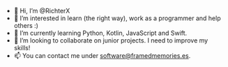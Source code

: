 - 👋 Hi, I’m @RichterX
- 👀 I’m interested in learn (the right way), work as a programmer and help others :)
- 🌱 I’m currently learning Python, Kotlin, JavaScript and Swift.
- 💞️ I’m looking to collaborate on junior projects. I need to improve my skills!
- 📫 You can contact me under software@framedmemories.es. 

<!---
RichterX/RichterX is a ✨ special ✨ repository because its `README.md` (this file) appears on your GitHub profile.
You can click the Preview link to take a look at your changes.
--->
